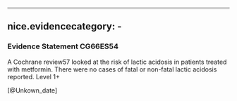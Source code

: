 
---
nice.evidencecategory: -
---

### Evidence Statement CG66ES54
A Cochrane review57 looked at the risk of lactic acidosis in patients treated with metformin.
There were no cases of fatal or non-fatal lactic acidosis reported. Level 1+


[@Unkown_date]

